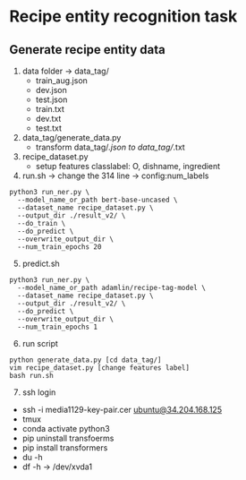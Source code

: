 # Recipe entity recognition task

## Generate recipe entity data
1. data folder -> data_tag/
    + train_aug.json
    + dev.json
    + test.json
    + train.txt
    + dev.txt
    + test.txt
2. data_tag/generate_data.py
    + transform data_tag/*.json to data_tag/*.txt
3. recipe_dataset.py
    + setup features classlabel: O, dishname, ingredient
4. run.sh -> change the 314 line -> config:num_labels
```bash=
python3 run_ner.py \
  --model_name_or_path bert-base-uncased \
  --dataset_name recipe_dataset.py \
  --output_dir ./result_v2/ \
  --do_train \
  --do_predict \
  --overwrite_output_dir \
  --num_train_epochs 20
```

5. predict.sh 
```bash=
python3 run_ner.py \
  --model_name_or_path adamlin/recipe-tag-model \
  --dataset_name recipe_dataset.py \
  --output_dir ./result_v2/ \
  --do_predict \
  --overwrite_output_dir \
  --num_train_epochs 1
```

6. run script
```bash=
python generate_data.py [cd data_tag/]
vim recipe_dataset.py [change features label]
bash run.sh
```
7. ssh login
  + ssh -i media1129-key-pair.cer ubuntu@34.204.168.125
  + tmux 
  + conda activate python3
  + pip uninstall transfoerms
  + pip install transformers
  + du -h
  + df -h -> /dev/xvda1

